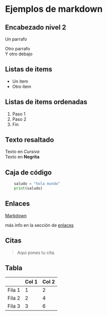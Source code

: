 # Ejemplos de markdown

## Encabezado nivel 2

Un parrafo


Otro parrafo  
Y otro debajo

## Listas de items

* Un item
* Otro item

## Listas de items ordenadas

1. Paso 1
2. Paso 2
3. Fin

## Texto resaltado

Texto en *Cursiva*  
Texto en **Negrita**

## Caja de código
```python
    saludo = "hola mundo"
    print(saludo)
```
## Enlaces

[Markdown](https://es.wikipedia.org/wiki/Markdown)

más info en la sección de [enlaces](enlaces)

## Citas 
>Aqui pones tu cita.

## Tabla

|         | Col 1 | Col 2|
|---------|-------|------|
|  Fila 1 |   1   |   2  |
|  Fila 2 |   2   |   4  |
|  Fila 3 |   3   |   6  |